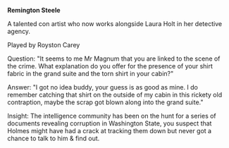 **Remington Steele**

A talented con artist who now works alongside Laura Holt in her detective agency.

Played by Royston Carey

Question: "It seems to me Mr Magnum that you are linked to the scene of the crime. What explanation do you offer for the presence of your shirt fabric in the grand suite and the torn shirt in your cabin?"

Answer: "I got no idea buddy, your guess is as good as mine. I do remember catching that shirt on the outside of my cabin in this rickety old contraption, maybe the scrap got blown along into the grand suite."

Insight: The intelligence community has been on the hunt for a series of documents revealing corruption in Washington State, you suspect that Holmes might have had a crack at tracking them down but never got a chance to talk to him & find out.